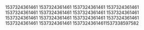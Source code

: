 1537324361461
1537324361461
1537324361461
1537324361461
1537324361461
1537324361461
1537324361461
1537324361461
1537324361461
1537324361461
1537324361461
1537324361461
1537324361461
1537324361461
15373243614611537338597582